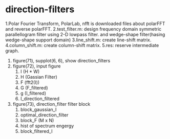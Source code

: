 # direction-filters
1.Polar Fourier Transform, PolarLab, nfft is downloaded files about polarFFT and reverse polarFFT.
2.test_filter.m: design frequency domain symmetric parallellogram filter using 2-D lowpass filter. and wedge-shape filter(hasing wedge-shape support domain)
3.line_shift.m: create line-shift matrix.
4.column_shift.m: create column-shift matrix.
5.res: reserve intermediate graph.

1. figure(71), supplot(6, 6), show direction_filters
2. figure(72), input figure
    1. I (H * W)
    2. H (Gassian Filter)
    3. F (fft2(I))
    4. G (F_filtered)
    5. g (I_filtered)
    6. I_direction_filtered
3. figure(73), direction_filter filter block
    1. block_gaussian_I
    2. optimal_direction_filter
    3. block_F (M x N)
    4. hist of spectrum engergy
    5. block_filtered_I